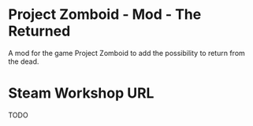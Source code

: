 # Project Zomboid - Mod - The Returned
A mod for the game Project Zomboid to add the possibility to return from the dead.

# Steam Workshop URL
TODO
